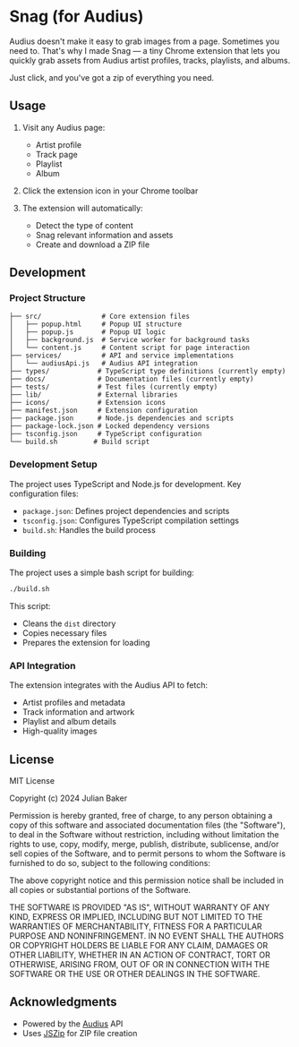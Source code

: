 # Snag (for Audius)

Audius doesn't make it easy to grab images from a page.
Sometimes you need to. That's why I made Snag — a tiny Chrome extension that lets you quickly grab assets from Audius artist profiles, tracks, playlists, and albums.

Just click, and you've got a zip of everything you need.

## Usage

1. Visit any Audius page:
   - Artist profile
   - Track page
   - Playlist
   - Album

2. Click the extension icon in your Chrome toolbar

3. The extension will automatically:
   - Detect the type of content
   - Snag relevant information and assets
   - Create and download a ZIP file 


## Development

### Project Structure
```
├── src/               # Core extension files
│   ├── popup.html     # Popup UI structure
│   ├── popup.js       # Popup UI logic
│   ├── background.js  # Service worker for background tasks
│   └── content.js     # Content script for page interaction
├── services/          # API and service implementations
│   └── audiusApi.js   # Audius API integration
├── types/            # TypeScript type definitions (currently empty)
├── docs/             # Documentation files (currently empty)
├── tests/            # Test files (currently empty)
├── lib/              # External libraries
├── icons/            # Extension icons
├── manifest.json     # Extension configuration
├── package.json      # Node.js dependencies and scripts
├── package-lock.json # Locked dependency versions
├── tsconfig.json     # TypeScript configuration
└── build.sh         # Build script
```

### Development Setup
The project uses TypeScript and Node.js for development. Key configuration files:
- `package.json`: Defines project dependencies and scripts
- `tsconfig.json`: Configures TypeScript compilation settings
- `build.sh`: Handles the build process

### Building
The project uses a simple bash script for building:
```bash
./build.sh
```
This script:
- Cleans the `dist` directory
- Copies necessary files
- Prepares the extension for loading

### API Integration
The extension integrates with the Audius API to fetch:
- Artist profiles and metadata
- Track information and artwork
- Playlist and album details
- High-quality images


## License

MIT License

Copyright (c) 2024 Julian Baker

Permission is hereby granted, free of charge, to any person obtaining a copy
of this software and associated documentation files (the "Software"), to deal
in the Software without restriction, including without limitation the rights
to use, copy, modify, merge, publish, distribute, sublicense, and/or sell
copies of the Software, and to permit persons to whom the Software is
furnished to do so, subject to the following conditions:

The above copyright notice and this permission notice shall be included in all
copies or substantial portions of the Software.

THE SOFTWARE IS PROVIDED "AS IS", WITHOUT WARRANTY OF ANY KIND, EXPRESS OR
IMPLIED, INCLUDING BUT NOT LIMITED TO THE WARRANTIES OF MERCHANTABILITY,
FITNESS FOR A PARTICULAR PURPOSE AND NONINFRINGEMENT. IN NO EVENT SHALL THE
AUTHORS OR COPYRIGHT HOLDERS BE LIABLE FOR ANY CLAIM, DAMAGES OR OTHER
LIABILITY, WHETHER IN AN ACTION OF CONTRACT, TORT OR OTHERWISE, ARISING FROM,
OUT OF OR IN CONNECTION WITH THE SOFTWARE OR THE USE OR OTHER DEALINGS IN THE
SOFTWARE.

## Acknowledgments

- Powered by the [Audius](https://audius.co) API
- Uses [JSZip](https://stuk.github.io/jszip/) for ZIP file creation
